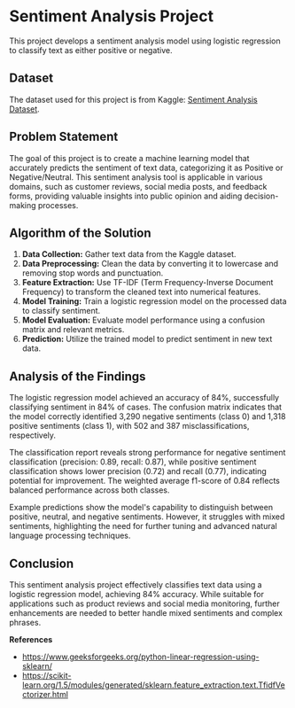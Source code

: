 # Sentiment Analysis Project

This project develops a sentiment analysis model using logistic regression to classify text as either positive or negative.

## Dataset
The dataset used for this project is from Kaggle: [Sentiment Analysis Dataset](https://www.kaggle.com/datasets/abhi8923shriv/sentiment-analysis-dataset?resource=download).

## Problem Statement
The goal of this project is to create a machine learning model that accurately predicts the sentiment of text data, categorizing it as Positive or Negative/Neutral. This sentiment analysis tool is applicable in various domains, such as customer reviews, social media posts, and feedback forms, providing valuable insights into public opinion and aiding decision-making processes.

## Algorithm of the Solution
1. **Data Collection:** Gather text data from the Kaggle dataset.
2. **Data Preprocessing:** Clean the data by converting it to lowercase and removing stop words and punctuation.
3. **Feature Extraction:** Use TF-IDF (Term Frequency-Inverse Document Frequency) to transform the cleaned text into numerical features.
4. **Model Training:** Train a logistic regression model on the processed data to classify sentiment.
5. **Model Evaluation:** Evaluate model performance using a confusion matrix and relevant metrics.
6. **Prediction:** Utilize the trained model to predict sentiment in new text data.

## Analysis of the Findings
The logistic regression model achieved an accuracy of 84%, successfully classifying sentiment in 84% of cases. The confusion matrix indicates that the model correctly identified 3,290 negative sentiments (class 0) and 1,318 positive sentiments (class 1), with 502 and 387 misclassifications, respectively.

The classification report reveals strong performance for negative sentiment classification (precision: 0.89, recall: 0.87), while positive sentiment classification shows lower precision (0.72) and recall (0.77), indicating potential for improvement. The weighted average f1-score of 0.84 reflects balanced performance across both classes.

Example predictions show the model's capability to distinguish between positive, neutral, and negative sentiments. However, it struggles with mixed sentiments, highlighting the need for further tuning and advanced natural language processing techniques.

## Conclusion
This sentiment analysis project effectively classifies text data using a logistic regression model, achieving 84% accuracy. While suitable for applications such as product reviews and social media monitoring, further enhancements are needed to better handle mixed sentiments and complex phrases.

**References**
- https://www.geeksforgeeks.org/python-linear-regression-using-sklearn/
- https://scikit-learn.org/1.5/modules/generated/sklearn.feature_extraction.text.TfidfVectorizer.html
